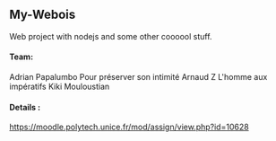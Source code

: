 ## My-Webois

Web project with nodejs and some other coooool stuff.

#### Team:

Adrian Papalumbo
Pour préserver son intimité Arnaud Z 
L'homme aux impératifs
Kiki Mouloustian

#### Details :
https://moodle.polytech.unice.fr/mod/assign/view.php?id=10628
